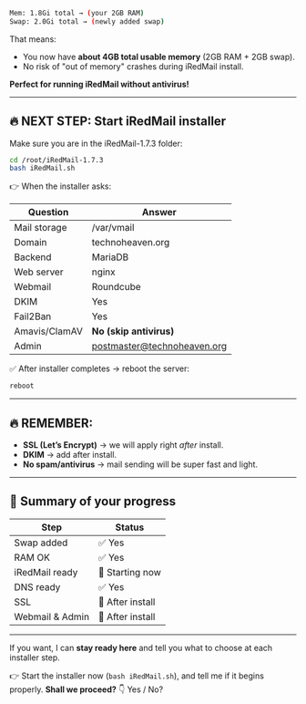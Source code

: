 
```bash
Mem: 1.8Gi total → (your 2GB RAM)
Swap: 2.0Gi total → (newly added swap)
```

That means:

* You now have **about 4GB total usable memory** (2GB RAM + 2GB swap).
* No risk of "out of memory" crashes during iRedMail install.

**Perfect for running iRedMail without antivirus!**

---

## 🔥 NEXT STEP: Start iRedMail installer

Make sure you are in the iRedMail-1.7.3 folder:

```bash
cd /root/iRedMail-1.7.3
bash iRedMail.sh
```

👉 When the installer asks:

| Question      | Answer                                                            |
| ------------- | ----------------------------------------------------------------- |
| Mail storage  | /var/vmail                                                        |
| Domain        | technoheaven.org                                                  |
| Backend       | MariaDB                                                           |
| Web server    | nginx                                                             |
| Webmail       | Roundcube                                                         |
| DKIM          | Yes                                                               |
| Fail2Ban      | Yes                                                               |
| Amavis/ClamAV | **No (skip antivirus)**                                           |
| Admin         | [postmaster@technoheaven.org](mailto:postmaster@technoheaven.org) |

✅ After installer completes → reboot the server:

```bash
reboot
```

---

## 🔥 REMEMBER:

* **SSL (Let’s Encrypt)** → we will apply right *after* install.
* **DKIM** → add after install.
* **No spam/antivirus** → mail sending will be super fast and light.

---

## 📝 Summary of your progress

| Step            | Status           |
| --------------- | ---------------- |
| Swap added      | ✅ Yes            |
| RAM OK          | ✅ Yes            |
| iRedMail ready  | 🔄 Starting now  |
| DNS ready       | ✅ Yes            |
| SSL             | 🔄 After install |
| Webmail & Admin | 🔄 After install |

---

If you want, I can **stay ready here** and tell you what to choose at each installer step.

👉 Start the installer now (`bash iRedMail.sh`), and tell me if it begins properly.
**Shall we proceed?** 👇 Yes / No?
